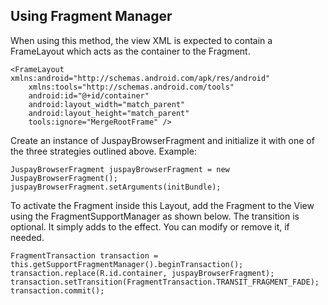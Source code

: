 ## Using Fragment Manager

When using this method, the view XML is expected to contain a FrameLayout which acts as the container to the Fragment.

```
<FrameLayout xmlns:android="http://schemas.android.com/apk/res/android"
    xmlns:tools="http://schemas.android.com/tools"
    android:id="@+id/container"
    android:layout_width="match_parent"
    android:layout_height="match_parent"
    tools:ignore="MergeRootFrame" />
```

Create an instance of JuspayBrowserFragment and initialize it with one of the three strategies outlined above. Example:

```
JuspayBrowserFragment juspayBrowserFragment = new JuspayBrowserFragment();
juspayBrowserFragment.setArguments(initBundle);
```

To activate the Fragment inside this Layout, add the Fragment to the View using the FragmentSupportManager as shown below. The transition is optional. It simply adds to the effect. You can modify or remove it, if needed.

```
FragmentTransaction transaction = this.getSupportFragmentManager().beginTransaction();
transaction.replace(R.id.container, juspayBrowserFragment);
transaction.setTransition(FragmentTransaction.TRANSIT_FRAGMENT_FADE);
transaction.commit();
```
